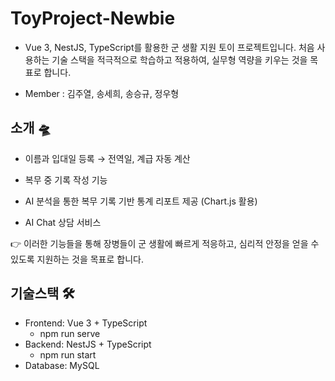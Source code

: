 # ToyProject-Newbie

- Vue 3, NestJS, TypeScript를 활용한 군 생활 지원 토이 프로젝트입니다. 처음 사용하는 기술 스택을 적극적으로 학습하고 적용하여, 실무형 역량을 키우는 것을 목표로 합니다.

- Member : 김주열, 송세희, 송승규, 정우형

## 소개 🛸

- 이름과 입대일 등록 → 전역일, 계급 자동 계산

- 복무 중 기록 작성 기능

- AI 분석을 통한 복무 기록 기반 통계 리포트 제공 (Chart.js 활용)

- AI Chat 상담 서비스

👉 이러한 기능들을 통해 장병들이 군 생활에 빠르게 적응하고, 심리적 안정을 얻을 수 있도록 지원하는 것을 목표로 합니다.

## 기술스택 🛠

- Frontend: Vue 3 + TypeScript
  - npm run serve
- Backend: NestJS + TypeScript
  - npm run start
- Database: MySQL
